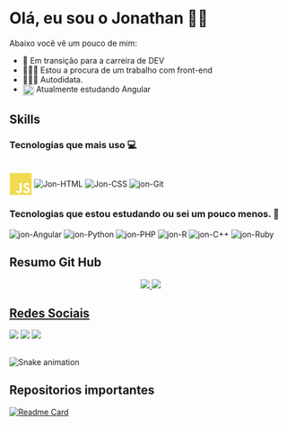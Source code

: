 # Olá, eu sou o Jonathan 🖖🏽 

Abaixo você vê um pouco de mim:
- 🌱 Em transição para a carreira de DEV
- 🕵🏽‍♂️ Estou a procura de um trabalho com front-end
- 🏋🏽‍♂️ Autodidata.
- <img align="center" height="20" width="20" src="https://cdn.jsdelivr.net/gh/devicons/devicon/icons/angularjs/angularjs-original.svg" /> Atualmente estudando Angular 
  
## Skills

### Tecnologias que mais uso 💻
  <div style="display: inline_block"><br>
  <img align="center" alt="Jon-Js" height="40" width="40" src="https://raw.githubusercontent.com/devicons/devicon/master/icons/javascript/javascript-plain.svg">
  <img align="center" alt="Jon-HTML" height="40" width="40" src="https://cdn.jsdelivr.net/gh/devicons/devicon/icons/html5/html5-original-wordmark.svg">
  <img align="center" alt="Jon-CSS" height="40" width="40" src="https://cdn.jsdelivr.net/gh/devicons/devicon/icons/css3/css3-original-wordmark.svg">
  <img align="center" alt="jon-Git" height="40" width="40" src="https://cdn.jsdelivr.net/gh/devicons/devicon/icons/git/git-original-wordmark.svg">
  
### Tecnologias que estou estudando ou sei um pouco menos. 💾
  <img align="center" alt="jon-Angular" height="80" width="80" src="https://cdn.jsdelivr.net/gh/devicons/devicon/icons/angularjs/angularjs-original-wordmark.svg">
  <img align="center" alt="jon-Python" height="40" width="40" src="https://cdn.jsdelivr.net/gh/devicons/devicon/icons/python/python-original-wordmark.svg">
  <img align="center" alt="jon-PHP" height="40" width="40" src="https://cdn.jsdelivr.net/gh/devicons/devicon/icons/php/php-original.svg">
  <img align="center" alt="jon-R" height="40" width="40" src="https://cdn.jsdelivr.net/gh/devicons/devicon/icons/r/r-original.svg">
  <img align="center" alt="jon-C++" height="40" width="40" src="https://cdn.jsdelivr.net/gh/devicons/devicon/icons/c/c-original.svg">
  <img align="center" alt="jon-Ruby" height="40" width="40" src="https://cdn.jsdelivr.net/gh/devicons/devicon/icons/ruby/ruby-original-wordmark.svg">
  
  
</div>
  
  ## Resumo Git Hub

<div align="center">
  <a href="https://github.com/Galvier">
  <img height="150em" src="https://github-readme-stats.vercel.app/api?username=Galvier&custom_title=Status GitHub Jonathan Galvier&show_icons=true&theme=algolia&include_all_commits=true&count_private=true"/>
  <img height="150em" src="https://github-readme-stats.vercel.app/api/top-langs/?username=Galvier&custom_title=Linguagens mais usadas&layout=compact&langs_count=7&theme=algolia"/>
</div>
  
## Redes Sociais
  
  <div> 
      <a href="https://instagram.com/jonathangalvier" target="_blank"><img src="https://img.shields.io/badge/-Instagram-%23E4405F?style=for-the-badge&logo=instagram&logoColor=white" target="_blank"></a> 	    
    <a href = "mailto:jonathangalvier@gmail.com"><img src="https://img.shields.io/badge/-Gmail-%23333?style=for-the-badge&logo=gmail&logoColor=white" target="_blank"></a>  
    <a href="https://www.linkedin.com/in/jonathangalvier" target="_blank"><img src="https://img.shields.io/badge/-LinkedIn-%230077B5?style=for-the-badge&logo=linkedin&logoColor=white" target="_blank"></a>  
    
##
  ![Snake animation](https://github.com/Galvier/Galvier/blob/output/github-contibuition-grid-snake.svg)
 </div>

## Repositorios importantes
  
  [![Readme Card](https://github-readme-stats.vercel.app/api/pin/?username=Galvier&repo=Galvier&theme=algolia)](https://github.com/Galvier/Galvier)
